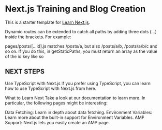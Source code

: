 # Next.js Training and Blog Creation
This is a starter template for [Learn Next.js](https://nextjs.org/learn).

Dynamic routes can be extended to catch all paths by adding three dots (...) inside the brackets. For example:

pages/posts/[...id].js matches /posts/a, but also /posts/a/b, /posts/a/b/c and so on.
If you do this, in getStaticPaths, you must return an array as the value of the id key like so

## NEXT STEPS
Use TypeScript with Next.js
If you prefer using TypeScript, you can learn how to use TypeScript with Next.js from here.

What to Learn Next
Take a look at our documentation to learn more. In particular, the following pages might be interesting:

Data Fetching: Learn in depth about data fetching.
Environment Variables: Learn more about the built-in support for Environment Variables.
AMP Support: Next.js lets you easily create an AMP page.